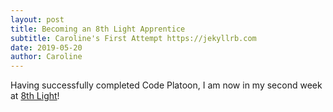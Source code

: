 ```yaml
---
layout: post
title: Becoming an 8th Light Apprentice
subtitle: Caroline's First Attempt https://jekyllrb.com
date: 2019-05-20
author: Caroline
---
```

Having successfully completed Code Platoon, I am now in my second week at [8th Light][8L-website]!  


[8L-website]: https://8thlight.com/
